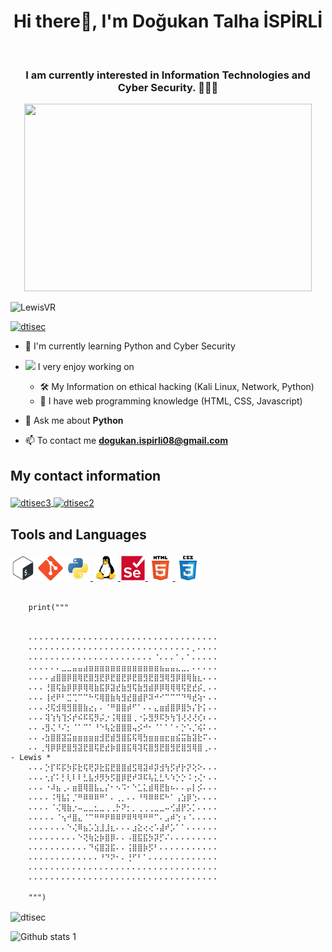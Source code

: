 <h1 align="center">Hi there👋, I'm Doğukan Talha İSPİRLİ</h1>
<br>
<h3 align="center">I am currently interested in Information Technologies and Cyber ​​Security. 👨🏻‍💻
</h3>
<p align="center">
  <img width="460" height="300" src="https://i.hizliresim.com/ceeghpj.jpg">
</p>

<p align="left"> <img src="https://komarev.com/ghpvc/?username=LewisVR&label=Profile%20views&color=0e75b6&style=flat" alt="LewisVR" /> </p>

<p align="left"> <a href="https://github.com/ryo-ma/github-profile-trophy"><img src="https://github-profile-trophy.vercel.app/?username=dtisec" alt="dtisec" /></a> </p>

- 🌱  I'm currently learning Python and Cyber ​​Security

- <img src="https://media.giphy.com/media/WUlplcMpOCEmTGBtBW/giphy.gif" width="30"> I very enjoy working on
  - 🛠  My Information on ethical hacking (Kali Linux, Network, Python)
  - 🐞 I have web programming knowledge (HTML, CSS, Javascript)

- 💬 Ask me about **Python**

- 📫 To contact me **dogukan.ispirli08@gmail.com**

<summary style="font-weight: bold; font-size: 18px"><h3>My contact information</h3></summary>
<a href="https://www.linkedin.com/in/dogukan-ispirli/" target="blank">
  
<img align="center" src="https://raw.githubusercontent.com/rahuldkjain/github-profile-readme-generator/master/src/images/icons/Social/linked-in-alt.svg" alt="dtisec3" height="30" width="40" />

  <img align="center" src="https://raw.githubusercontent.com/rahuldkjain/github-profile-readme-generator/master/src/images/icons/Social/instagram.svg" alt="dtisec2" height="30" width="40" />
<a href = "https://www.instagram.com/dogukan.ispirli/" target = "blank"></a>
  
<summary style="font-weight: bold; font-size: 18px"><h3>Tools and Languages</h3></summary>

<a href = "https://www.gnu.org/software/bash/" target = "_blank" rel = "noreferrer">
<img src = "https://raw.githubusercontent.com/devicons/devicon/master/icons/bash/bash-original.svg" alt = "Git" width = "40" height = "40"></a>
  
<a href = "https://git-scm.com/" target = "_blank" rel = "noreferrer">
<img src = "https://raw.githubusercontent.com/devicons/devicon/master/icons/git/git-original.svg" alt = "Git" width = "40" height = "40"></a>
  
<a href = "https://www.python.org" target = "_blank" rel = "noreferrer"> 
<img src= "https://raw.githubusercontent.com/devicons/devicon/master/icons/python/python-original.svg" alt = "Python" width = "40" height = "40"/> </a>

<a href = "https://www.kali.org/" target = "_blank" rel = "noreferrer">
<img src = "https://raw.githubusercontent.com/devicons/devicon/master/icons/linux/linux-original.svg" alt = "Linux" width = "40" height = "40"> </a>

<a href = "https://www.selenium.dev/" target = "_blank" rel = "noreferrer">
<img src = "https://raw.githubusercontent.com/devicons/devicon/master/icons/selenium/selenium-original.svg" alt = "Selenium" width = "40" height = "40"> </a>

<a href = "https://www.w3.org/html/" target = "_blank" rel = "noreferrer">
<img src = "https://raw.githubusercontent.com/devicons/devicon/master/icons/html5/html5-original-wordmark.svg" alt = "Html5" width = "40" height = "40"/> </a>

<a href = "https://www.w3schools.com/css/" target = "_blank" rel="noreferrer"> 
<img src="https://raw.githubusercontent.com/devicons/devicon/master/icons/css3/css3-original-wordmark.svg" alt = "Css3" width = "40" height = "40"/> </a>   

  
  <br>
  <br>
  
```
    print("""
    

    ⠄⠄⠄⠄⠄⠄⠄⠄⠄⠄⠄⠄⠄⠄⠄⠄⠄⠄⠄⠄⠄⠄⠄⠄⠄⠄⠄⠄⠄⠄⠄⠄⠄⠄⠄
    ⠄⠄⠄⠄⠄⠄⠄⠄⠄⠄⠄⠄⠄⠄⠄⠄⠄⠄⠄⠄⠄⠄⠄⠄⠄⠄⠄⠄⠄⠄⡀⠄⠄⠄⠄
    ⠄⠄⠄⠄⠄⠄⠄⠄⠄⠄⠄⠄⠄⠄⠄⠄⠄⠄⠄⠄⠄⠄⠄⠈⠄⠄⠄⠁⠄⠁⠄⠄⠄⠄⠄
    ⠄⠄⠄⠄⠄⠄⣀⣀⣤⣤⣴⣶⣶⣶⣶⣶⣶⣶⣶⣶⣶⣶⣶⣶⣦⣤⣤⣄⣀⡀⠄⠄⠄⠄⠄
    ⠄⠄⠄⠄⣴⣿⣿⡿⣿⢿⣟⣿⣻⣟⡿⣟⣿⣟⡿⣟⣿⣻⣟⣿⣻⢿⣻⡿⣿⢿⣷⣆⠄⠄⠄
    ⠄⠄⠄⢘⣿⢯⣷⡿⡿⡿⢿⢿⣷⣯⡿⣽⣞⣷⣻⢯⣷⣻⣾⡿⡿⢿⢿⢿⢯⣟⣞⡮⡀⠄⠄
    ⠄⠄⠄⢸⢞⠟⠃⣉⢉⠉⠉⠓⠫⢿⣿⣷⢷⣻⣞⣿⣾⡟⠽⠚⠊⠉⠉⠉⠙⠻⣞⢵⠂⠄⠄
    ⠄⠄⠄⢜⢯⣺⢿⣻⣿⣿⣷⣔⡄⠄⠈⠛⣿⣿⡾⠋⠁⠄⠄⣄⣶⣾⣿⡿⣿⡳⡌⡗⡅⠄⠄
    ⠄⠄⠄⢽⢱⢳⢹⡪⡞⠮⠯⢯⡻⡬⡐⢨⢿⣿⣿⢀⠐⡥⣻⡻⠯⡳⢳⢹⢜⢜⢜⢎⠆⠄⠄
    ⠄⠄⠠⣻⢌⠘⠌⡂⠈⠁⠉⠁⠘⠑⢧⣕⣿⣿⣿⢤⡪⠚⠂⠈⠁⠁⠁⠂⡑⠡⡈⢮⠅⠄⠄
    ⠄⠄⠠⣳⣿⣿⣽⣭⣶⣶⣶⣶⣶⣺⣟⣾⣻⣿⣯⢯⢿⣳⣶⣶⣶⣖⣶⣮⣭⣷⣽⣗⠍⠄⠄
    ⠄⠄⢀⢻⡿⡿⣟⣿⣻⣽⣟⣿⢯⣟⣞⡷⣿⣿⣯⢿⢽⢯⣿⣻⣟⣿⣻⣟⣿⣻⢿⣿⢀⠄⠄                                       - Lewis *
    ⠄⠄⠄⡑⡏⠯⡯⡳⡯⣗⢯⢟⡽⣗⣯⣟⣿⣿⣾⣫⢿⣽⠾⡽⣺⢳⡫⡞⡗⡝⢕⠕⠄⠄⠄
    ⠄⠄⠄⢂⡎⠅⡃⢇⠇⠇⣃⣧⡺⡻⡳⡫⣿⡿⣟⠞⠽⠯⢧⣅⣃⠣⠱⡑⡑⠨⢐⢌⠂⠄⠄
    ⠄⠄⠄⠐⠼⣦⢀⠄⣶⣿⢿⣿⣧⣄⡌⠂⠢⠩⠂⠑⣁⣅⣾⢿⣟⣷⠦⠄⠄⡤⡇⡪⠄⠄⠄
    ⠄⠄⠄⠄⠨⢻⣧⡅⡈⠛⠿⠿⠿⠛⠁⠄⢀⡀⠄⠄⠘⠻⠿⠿⠯⠓⠁⢠⣱⡿⢑⠄⠄⠄⠄
    ⠄⠄⠄⠄⠈⢌⢿⣷⡐⠤⣀⣀⣂⣀⢀⢀⡓⠝⡂⡀⢀⢀⢀⣀⣀⠤⢊⣼⡟⡡⡁⠄⠄⠄⠄
    ⠄⠄⠄⠄⠄⠈⢢⠚⣿⣄⠈⠉⠛⠛⠟⠿⠿⠟⠿⠻⠻⠛⠛⠉⠄⣠⠾⢑⠰⠈⠄⠄⠄⠄⠄
    ⠄⠄⠄⠄⠄⠄⠄⠑⢌⠿⣦⡡⣱⣸⣸⣆⠄⠄⠄⣰⣕⢔⢔⠡⣼⠞⡡⠁⠁⠄⠄⠄⠄⠄⠄
    ⠄⠄⠄⠄⠄⠄⠄⠄⠄⠑⢝⢷⣕⡷⣿⡿⠄⠄⠠⣿⣯⣯⡳⡽⡋⠌⠄⠄⠄⠄⠄⠄⠄⠄⠄
    ⠄⠄⠄⠄⠄⠄⠄⠄⠄⠄⠄⠙⢮⣿⣽⣯⠄⠄⢨⣿⣿⡷⡫⠃⠄⠄⠄⠄⠄⠄⠄⠄⠄⠄⠄
    ⠄⠄⠄⠄⠄⠄⠄⠄⠄⠄⠄⠄⠄⠘⠙⠝⠂⠄⢘⠋⠃⠁⠄⠄⠄⠄⠄⠄⠄⠄⠄⠄⠄⠄⠄
    ⠄⠄⠄⠄⠄⠄⠄⠄⠄⠄⠄⠄⠄⠄⠄⠄⠄⠄⠄⠄⠄⠄⠄⠄⠄⠄⠄⠄⠄⠄⠄⠄⠄⠄⠄
    ⠄⠄⠄⠄⠄⠄⠄⠄⠄⠄⠄⠄⠄⠄⠄⠄⠄⠄⠄⠄⠄⠄⠄⠄⠄⠄⠄⠄⠄⠄⠄⠄⠄⠄⠄
    
    """)

```
<p><img align="center" src="https://github-readme-stats.vercel.app/api/top-langs?username=dtisec&show_icons=true&locale=tr&layout=compact" alt="dtisec" /></p>

![Github stats 1](https://github-readme-stats.vercel.app/api?username=dtisec&show_icons=true&theme=gradient)
